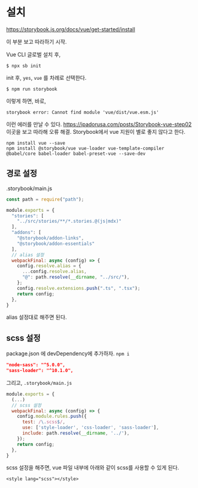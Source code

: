 # 설치

https://storybook.js.org/docs/vue/get-started/install

이 부분 보고 따라하기 시작. 

Vue CLI 글로벌 설치 후,

```shell
$ npx sb init
```

init 후, `yes`, `vue` 를 차례로 선택한다.

```shell
$ npm run storybook
```

이렇게 하면, 바로,

```
storybook error: Cannot find module 'vue/dist/vue.esm.js'
```

이런 에러를 만날 수 있다. https://ipadorusa.com/posts/Storybook-vue-step02 이곳을 보고 따라해 오류 해결. Storybook에서 vue 지원이 별로 좋지 않다고 한다.

```shell
npm install vue --save
npm install @storybook/vue vue-loader vue-template-compiler @babel/core babel-loader babel-preset-vue --save-dev
```



## 경로 설정

.storybook/main.js

```js
const path = require("path");

module.exports = {
  "stories": [
    "../src/stories/**/*.stories.@(js|mdx)"
  ],
  "addons": [
    "@storybook/addon-links",
    "@storybook/addon-essentials"
  ],
  // alias 설정
  webpackFinal: async (config) => {
    config.resolve.alias = {
      ...config.resolve.alias,
      "@": path.resolve(__dirname, "../src/"),
    };
    config.resolve.extensions.push(".ts", ".tsx");
    return config;
  },
}
```

alias 설정대로 해주면 된다.



## scss 설정

package.json 에 devDependency에 추가하자. `npm i`

```json
"node-sass": "^5.0.0",
"sass-loader": "^10.1.0",
```

그리고, `.storybook/main.js`

```js
module.exports = {
  (...)
  // scss 설정
  webpackFinal: async (config) => {
    config.module.rules.push({
      test: /\.scss$/,
      use: ['style-loader', 'css-loader', 'sass-loader'],
      include: path.resolve(__dirname, '../'),
    });
    return config;
  },
}
```

scss 설정을 해주면, vue 파일 내부에 아래와 같이 scss를 사용할 수 있게 된다.

```vue
<style lang="scss"></style>
```

